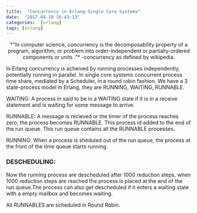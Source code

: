 ```yaml
---
title:  "Concurrency in Erlang-Single Core Systems"
date:  "2017-04-18 16:43:13"
categories:  [erlang]
tags: [erlang]
---
```


<center>*"In computer science, concurrency is the decomposability property of a program, algorithm, or problem into order-independent or partially-ordered components or units
."* -concurrency as defined by wikipedia.</center>

In Erlang concurrency is acheived by running processes independently, potentially running in parallel. In single core systems concurrent process time share, mediated by a Scheduler, in a round robin fashion. We have a 3 state-process model in Erlang, they are RUNNING, WAITING, RUNNABLE.

WAITING: A process in said to be in a WAITING state if it is in a receive statement and is waiting for some message to arrive.

RUNNABLE: A message is recieved or the timer of the process reaches zero, the process becomes RUNNABLE. This process id added to the end of the run queue. This run queue contains all the RUNNABLE processes.

RUNNING: When a process is sheduled out of the run queue, the process at the front of the time queue starts running.

<h3>DESCHEDULING:</h3>

Now the running process are descheduled after 1000 reduction steps, when 1000 reduction steps are reached the process is placed at the end of the run queue.The process can also get descheduled if it enters a waiting state with a empty mailbox and becomes waiting.

All RUNNABLES are scheduled in Round Robin.
